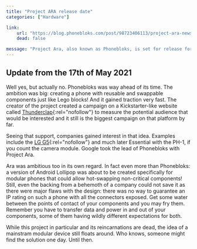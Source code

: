 ```yaml
---
title: "Project ARA release date"
categories: ["Hardware"]

link:
    url: "https://blog.phonebloks.com/post/98723406113/project-ara-news-by-giulio-minotti-google"
    dead: false

message: "Project Ara, also known as Phonebloks, is set for release for early 2015"
---
```


## Update from the 17th of May 2021

Well yes, but actually no. Phonebloks was way ahead of its time. The ambition was big: creating a phone with reusable
and swappable components just like Lego blocks! And it gained traction very fast. The creator of the project created a
campaign on a Kickstarter-like website called [Thunderclap](https://www.thunderclap.it/projects/2931-phonebloks/){:rel="nofollow"}
to measure the potential audience that would be interested and it still is the biggest campaign on that platform by far.

Seeing that support, companies gained interest in that idea. Examples include the [LG G5](https://www.lg.com/us/cell-phones/lg-RS988-Silver-g5-unlocked){:rel="nofollow"}
and much later Essential with the PH-1, if you count the camera module. Google took the lead of Phonebloks with Project
Ara.

Ara was ambitious too in its own regard. In fact even more than Phonebloks: a version of Android Lollipop was about to
be created specifically for modular phones that could allow hot-swapping non-critical components! Still, even the
backing from a behemoth of a company could not save it as there were major flaws with the design: there was no way to
guarantee an IP rating on such a phone with all the connectors exposed. Get some water between the points of contact of
your components and you may fry them. Remember you have to transfer data and power in and out of your components, some
of them having wildly different expectations for both.

While this project in particular and its reincarnations are dead, the idea of a mainstram modular device still floats
around. Who knows, someone might find the solution one day. Until then.